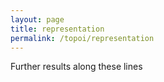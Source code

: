 ```yaml
---
layout: page
title: representation
permalink: /topoi/representation
---
```

Further results along these lines
